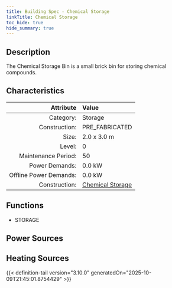 ```yaml
---
title: Building Spec - Chemical Storage
linkTitle: Chemical Storage
toc_hide: true
hide_summary: true
---
```

<!-- This is generated by the MarsSim HelpGenertor, do not edit. -->

## Description
The Chemical Storage Bin is a small brick bin for storing chemical compounds.

## Characteristics

| Attribute      | Value |
|--------:|:------|
|Category:|Storage|
|Construction:|PRE_FABRICATED|
|Size:|2.0 x 3.0 m|
|Level:|0|
|Maintenance Period:|50|
|Power Demands:|0.0 kW|
|Offline Power Demands:|0.0 kW|
|Construction:|[Chemical Storage](/docs/definitions/construction/chemical-storage)|

## Functions
      
- STORAGE


## Power Sources
      

## Heating Sources



{{< definition-tail version="3.10.0" generatedOn="2025-10-09T21:45:01.8754429" >}}

